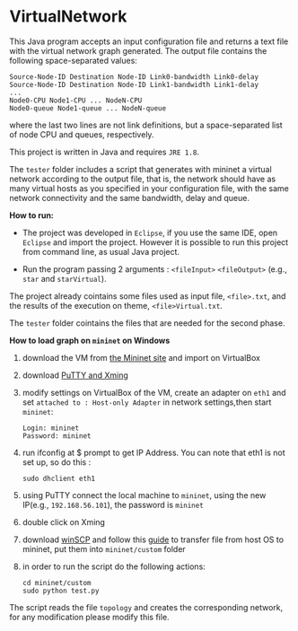 # VirtualNetwork

This Java program accepts an input configuration file and returns a text file with the virtual network graph generated.
The output file contains the following space-separated values:


	Source-Node-ID Destination Node-ID Link0-bandwidth Link0-delay
	Source-Node-ID Destination Node-ID Link1-bandwidth Link1-delay
	...
	Node0-CPU Node1-CPU ... NodeN-CPU
	Node0-queue Node1-queue ... NodeN-queue


where  the last two lines are not link definitions, but a space-separated list of node CPU and queues, respectively.

This project is written in Java and requires `JRE 1.8`. 

The `tester` folder includes a script that generates with mininet a virtual network according to the output file, that
is, the network should have as many virtual hosts as you specified in your configuration file, with the same network connectivity
and the same bandwidth, delay and queue.

**How to run:**
- The project was developed in `Eclipse`, if you use the same IDE, open `Eclipse` and import the project. However it is possible to run this project from command line, as usual Java project.

- Run the program passing 2 arguments : `<fileInput>` `<fileOutput>` (e.g., `star` and `starVirtual`).

The project already cointains some files used as input file, `<file>.txt`, and the results of the execution on theme,  `<file>Virtual.txt`.

The `tester` folder cointains the files that are needed for the second phase.


**How to load graph on `mininet` on Windows**

1. download the VM from [the Mininet site](http://mininet.org/) and import on VirtualBox

2. download [PuTTY and Xming](https://github.com/mininet/openflow-tutorial/wiki/Installing-Required-Software)

3. modify settings on VirtualBox of the VM, create an adapter on `eth1` and  set `attached to : Host-only Adapter` in network settings,then start `mininet`:

	```
	Login: mininet
	Password: mininet
	```

4. run ifconfig at $ prompt to get IP Address. You can note that eth1 is not set up, so do this :

	```
	sudo dhclient eth1
	```

5. using PuTTY connect the local machine to `mininet`, using the new IP(e.g., `192.168.56.101`), the password is `mininet`

6. double click on Xming 

7. download [winSCP](https://winscp.net/eng/download.php) and follow this [guide](http://sandeshshrestha.blogspot.it/2015/01/transfer-files-between-host-os-and.html) to transfer file from host OS to mininet, put them into `mininet/custom` folder

8. in order to run the script do the following actions:

  	```
	cd mininet/custom
	sudo python test.py
	  ```
	  
The script reads the file `topology` and creates the corresponding network, for any modification please modify this file.
